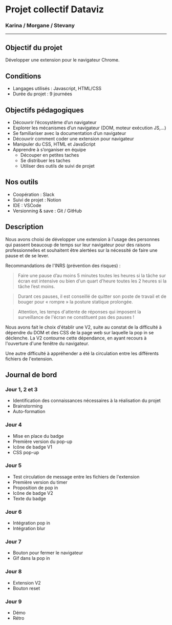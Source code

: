 # Projet collectif Dataviz  
### Karina / Morgane / Stevany 

-----------------------------------------------------------------

## Objectif du projet

Développer une extension pour le navigateur Chrome.

## Conditions 

* Langages utilisés : Javascript, HTML/CSS
* Durée du projet : 9 journées

## Objectifs pédagogiques

- Découvrir l’écosystème d’un navigateur
- Explorer les mécanismes d’un navigateur (DOM, moteur exécution JS,...)
- Se familiariser avec la documentation d’un navigateur
- Découvrir comment coder une extension pour navigateur
- Manipuler du CSS, HTML et JavaScript
- Apprendre à s’organiser en équipe
    - Découper en petites taches
    - Se distribuer les taches
    - Utiliser des outils de suivi de projet 

## Nos outils

* Coopération : Slack
* Suivi de projet : Notion
* IDE : VSCode
* Versionning & save : Git / GitHub


## Description

Nous avons choisi de développer une extension à l'usage des personnes qui passent beaucoup de temps sur leur navigateur pour des raisons professionnelles et souhaitent être alertées sur la nécessité de faire une pause et de se lever.

Recommandations de l'INRS (prévention des risques) :
> Faire une pause d’au moins 5 minutes toutes les heures si la tâche sur écran est intensive ou bien d'un quart d'heure toutes les 2 heures si la tâche l’est moins.

> Durant ces pauses, il est conseillé de quitter son poste de travail et de bouger pour « rompre » la posture statique prolongée.

> Attention, les temps d'attente de réponses qui imposent la surveillance de l'écran ne constituent pas des pauses !

Nous avons fait le choix d'établir une V2, suite au constat de la difficulté à dépendre du DOM et des CSS de la page web sur laquelle la pop in se déclenche. La V2 contourne cette dépendance, en ayant recours à l'ouverture d'une fenêtre du navigateur.

Une autre difficulté à appréhender a été la circulation entre les différents fichiers de l'extension.

## Journal de bord 

### Jour 1, 2 et 3 
- Identification des connaissances nécessaires à la réalisation du projet
- Brainstorming 
- Auto-formation

### Jour 4 
- Mise en place du badge
- Première version du pop-up
- Icône de badge V1
- CSS pop-up

### Jour 5 
- Test circulation de message entre les fichiers de l'extension
- Première version du timer
- Proposition de pop in
- Icône de badge V2
- Texte du badge

### Jour 6 
- Intégration pop in
- Intégration blur

### Jour 7 
- Bouton pour fermer le navigateur
- Gif dans la pop in

### Jour 8 
- Extension V2
- Bouton reset

### Jour 9 
- Démo
- Rétro

